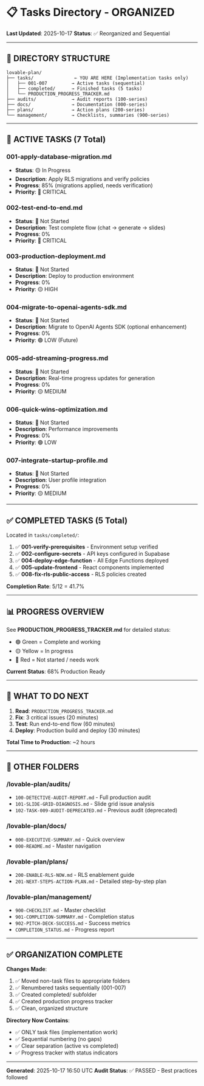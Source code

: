# 📋 Tasks Directory - ORGANIZED

**Last Updated**: 2025-10-17
**Status**: ✅ Reorganized and Sequential

---

## 📁 DIRECTORY STRUCTURE

```
lovable-plan/
├── tasks/               ← YOU ARE HERE (Implementation tasks only)
│   ├── 001-007         → Active tasks (sequential)
│   ├── completed/      → Finished tasks (5 tasks)
│   └── PRODUCTION_PROGRESS_TRACKER.md
├── audits/             → Audit reports (100-series)
├── docs/               → Documentation (000-series)
├── plans/              → Action plans (200-series)
└── management/         → Checklists, summaries (900-series)
```

---

## 🎯 ACTIVE TASKS (7 Total)

### 001-apply-database-migration.md
- **Status**: 🟡 In Progress
- **Description**: Apply RLS migrations and verify policies
- **Progress**: 85% (migrations applied, needs verification)
- **Priority**: 🔴 CRITICAL

### 002-test-end-to-end.md
- **Status**: 🔴 Not Started
- **Description**: Test complete flow (chat → generate → slides)
- **Progress**: 0%
- **Priority**: 🔴 CRITICAL

### 003-production-deployment.md
- **Status**: 🔴 Not Started
- **Description**: Deploy to production environment
- **Progress**: 0%
- **Priority**: 🟡 HIGH

### 004-migrate-to-openai-agents-sdk.md
- **Status**: 🔴 Not Started
- **Description**: Migrate to OpenAI Agents SDK (optional enhancement)
- **Progress**: 0%
- **Priority**: 🟢 LOW (Future)

### 005-add-streaming-progress.md
- **Status**: 🔴 Not Started
- **Description**: Real-time progress updates for generation
- **Progress**: 0%
- **Priority**: 🟡 MEDIUM

### 006-quick-wins-optimization.md
- **Status**: 🔴 Not Started
- **Description**: Performance improvements
- **Progress**: 0%
- **Priority**: 🟢 LOW

### 007-integrate-startup-profile.md
- **Status**: 🔴 Not Started
- **Description**: User profile integration
- **Progress**: 0%
- **Priority**: 🟡 MEDIUM

---

## ✅ COMPLETED TASKS (5 Total)

Located in `tasks/completed/`:

1. ✅ **001-verify-prerequisites** - Environment setup verified
2. ✅ **002-configure-secrets** - API keys configured in Supabase
3. ✅ **004-deploy-edge-function** - All Edge Functions deployed
4. ✅ **005-update-frontend** - React components implemented
5. ✅ **008-fix-rls-public-access** - RLS policies created

**Completion Rate**: 5/12 = 41.7%

---

## 📊 PROGRESS OVERVIEW

See **PRODUCTION_PROGRESS_TRACKER.md** for detailed status:
- 🟢 Green = Complete and working
- 🟡 Yellow = In progress
- 🔴 Red = Not started / needs work

**Current Status**: 68% Production Ready

---

## 🚀 WHAT TO DO NEXT

1. **Read**: `PRODUCTION_PROGRESS_TRACKER.md`
2. **Fix**: 3 critical issues (20 minutes)
3. **Test**: Run end-to-end flow (60 minutes)
4. **Deploy**: Production build and deploy (30 minutes)

**Total Time to Production**: ~2 hours

---

## 📂 OTHER FOLDERS

### /lovable-plan/audits/
- `100-DETECTIVE-AUDIT-REPORT.md` - Full production audit
- `101-SLIDE-GRID-DIAGNOSIS.md` - Slide grid issue analysis
- `102-TASK-009-AUDIT-DEPRECATED.md` - Previous audit (deprecated)

### /lovable-plan/docs/
- `000-EXECUTIVE-SUMMARY.md` - Quick overview
- `000-README.md` - Master navigation

### /lovable-plan/plans/
- `200-ENABLE-RLS-NOW.md` - RLS enablement guide
- `201-NEXT-STEPS-ACTION-PLAN.md` - Detailed step-by-step plan

### /lovable-plan/management/
- `900-CHECKLIST.md` - Master checklist
- `901-COMPLETION-SUMMARY.md` - Completion status
- `902-PITCH-DECK-SUCCESS.md` - Success metrics
- `COMPLETION_STATUS.md` - Progress report

---

## ✅ ORGANIZATION COMPLETE

**Changes Made**:
1. ✅ Moved non-task files to appropriate folders
2. ✅ Renumbered tasks sequentially (001-007)
3. ✅ Created completed/ subfolder
4. ✅ Created production progress tracker
5. ✅ Clean, organized structure

**Directory Now Contains**:
- ✅ ONLY task files (implementation work)
- ✅ Sequential numbering (no gaps)
- ✅ Clear separation (active vs completed)
- ✅ Progress tracker with status indicators

---

**Generated**: 2025-10-17 16:50 UTC
**Audit Status**: ✅ PASSED - Best practices followed
